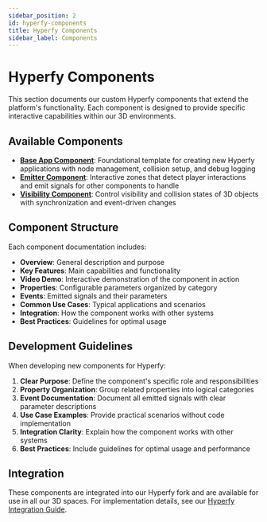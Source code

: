 ```yaml
---
sidebar_position: 2
id: hyperfy-components
title: Hyperfy Components
sidebar_label: Components
---
```


# Hyperfy Components

This section documents our custom Hyperfy components that extend the platform's functionality. Each component is designed to provide specific interactive capabilities within our 3D environments.

## Available Components

- **[Base App Component](base-app)**: Foundational template for creating new Hyperfy applications with node management, collision setup, and debug logging
- **[Emitter Component](emitter)**: Interactive zones that detect player interactions and emit signals for other components to handle
- **[Visibility Component](visibility)**: Control visibility and collision states of 3D objects with synchronization and event-driven changes

## Component Structure

Each component documentation includes:

- **Overview**: General description and purpose
- **Key Features**: Main capabilities and functionality
- **Video Demo**: Interactive demonstration of the component in action
- **Properties**: Configurable parameters organized by category
- **Events**: Emitted signals and their parameters
- **Common Use Cases**: Typical applications and scenarios
- **Integration**: How the component works with other systems
- **Best Practices**: Guidelines for optimal usage

## Development Guidelines

When developing new components for Hyperfy:

1. **Clear Purpose**: Define the component's specific role and responsibilities
2. **Property Organization**: Group related properties into logical categories
3. **Event Documentation**: Document all emitted signals with clear parameter descriptions
4. **Use Case Examples**: Provide practical scenarios without code implementation
5. **Integration Clarity**: Explain how the component works with other systems
6. **Best Practices**: Include guidelines for optimal usage and performance

## Integration

These components are integrated into our Hyperfy fork and are available for use in all our 3D spaces. For implementation details, see our [Hyperfy Integration Guide](../hyperfy-integration).
